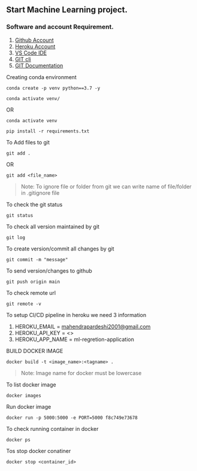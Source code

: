 ## Start Machine Learning project.

### Software and account Requirement.

1. [Github Account](https://github.com)
2. [Heroku Account](https://dashboard.heroku.com/login)
3. [VS Code IDE](https://code.visualstudio.com/download)
4. [GIT cli](https://git-scm.com/downloads)
5. [GIT Documentation](https://git-scm.com/docs/gittutorial)

Creating conda environment

```
conda create -p venv python==3.7 -y
```

```
conda activate venv/
```

OR

```
conda activate venv
```

```
pip install -r requirements.txt
```

To Add files to git

```
git add .
```

OR

```
git add <file_name>
```

> Note: To ignore file or folder from git we can write name of file/folder in .gitignore file

To check the git status

```
git status
```

To check all version maintained by git

```
git log
```

To create version/commit all changes by git

```
git commit -m "message"
```

To send version/changes to github

```
git push origin main
```

To check remote url

```
git remote -v
```

To setup CI/CD pipeline in heroku we need 3 information

1. HEROKU_EMAIL = mahendrapardeshi2001@gmail.com
2. HEROKU_API_KEY = <>
3. HEROKU_APP_NAME = ml-regretion-application

BUILD DOCKER IMAGE

```
docker build -t <image_name>:<tagname> .
```

> Note: Image name for docker must be lowercase

To list docker image

```
docker images
```

Run docker image

```
docker run -p 5000:5000 -e PORT=5000 f8c749e73678
```

To check running container in docker

```
docker ps
```

Tos stop docker conatiner

```
docker stop <container_id>
```
